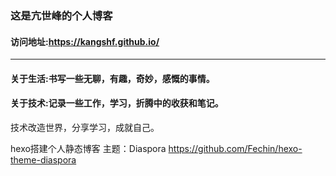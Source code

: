 ### 这是亢世峰的个人博客
#### 访问地址:https://kangshf.github.io/
---
#### 关于生活:书写一些无聊，有趣，奇妙，感慨的事情。
#### 关于技术:记录一些工作，学习，折腾中的收获和笔记。
技术改造世界，分享学习，成就自己。

hexo搭建个人静态博客
主题：Diaspora https://github.com/Fechin/hexo-theme-diaspora
